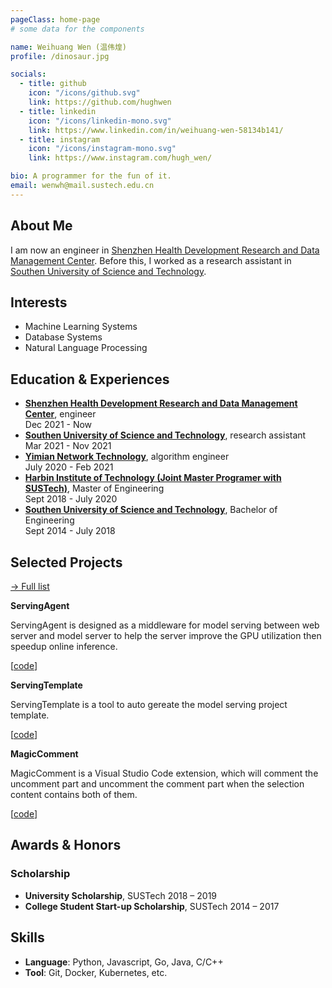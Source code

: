```yaml
---
pageClass: home-page
# some data for the components

name: Weihuang Wen (温伟煌)
profile: /dinosaur.jpg

socials:
  - title: github
    icon: "/icons/github.svg"
    link: https://github.com/hughwen
  - title: linkedin
    icon: "/icons/linkedin-mono.svg"
    link: https://www.linkedin.com/in/weihuang-wen-58134b141/
  - title: instagram
    icon: "/icons/instagram-mono.svg"
    link: https://www.instagram.com/hugh_wen/

bio: A programmer for the fun of it.
email: wenwh@mail.sustech.edu.cn
---
```


<ProfileSection :frontmatter="$page.frontmatter" />

## About Me

I am now an engineer in [Shenzhen Health Development Research and Data Management Center](http://wjw.sz.gov.cn/jyzx/).
Before this, I worked as a research assistant in [Southen University of Science and Technology](https://sustech.edu.cn/).

## Interests

- Machine Learning Systems
- Database Systems
- Natural Language Processing

## Education & Experiences

- [**Shenzhen Health Development Research and Data Management Center**](http://wjw.sz.gov.cn/jyzx/), engineer<br/>
Dec 2021 - Now
- [**Southen University of Science and Technology**](https://sustech.edu.cn/), research assistant<br/>
Mar 2021 - Nov 2021
- [**Yimian Network Technology**](https://www.yimian.com.cn/), algorithm engineer<br/>
July 2020 - Feb 2021
- [**Harbin Institute of Technology (Joint Master Programer with SUSTech)**](https://www.hit.edu.cn/), Master of Engineering<br/>
Sept 2018 - July 2020
- [**Southen University of Science and Technology**](https://sustech.edu.cn/), Bachelor of Engineering<br/>
Sept 2014 - July 2018

## Selected Projects


[→ Full list](/projects/)

<ProjectCard hideBorder=true>

  **ServingAgent**

  ServingAgent is designed as a middleware for model serving between web server and model server to help the server improve the GPU utilization then speedup online inference. 
  
  [[code](https://github.com/HughWen/ServingAgent)]

</ProjectCard>

<ProjectCard hideBorder=true>

  **ServingTemplate**
  
  ServingTemplate is a tool to auto gereate the model serving project template.

  [[code](https://github.com/HughWen/ServingTemplate)]

</ProjectCard>

<ProjectCard hideBorder=true>

  **MagicComment**
  
  MagicComment is a Visual Studio Code extension, which will comment the uncomment part and uncomment the comment part when the selection content contains both of them.

  [[code](https://github.com/HughWen/magic-comment)]

</ProjectCard>

## Awards & Honors

### Scholarship

- **University Scholarship**, SUSTech 2018 – 2019
- **College Student Start-up Scholarship**, SUSTech 2014 – 2017

## Skills

- **Language**: Python, Javascript, Go, Java, C/C++
- **Tool**: Git, Docker, Kubernetes, etc.

<!-- Custom style for this page -->

<style lang="stylus">

.theme-container.home-page .page
  font-size 14px
  font-family "lucida grande", "lucida sans unicode", lucida, "Helvetica Neue", Helvetica, Arial, sans-serif;
  p
    margin 0 0 0.5rem
  p, ul, ol
    line-height normal
  a
    font-weight normal
  .theme-default-content:not(.custom) > h2
    margin-bottom 0.5rem
  .theme-default-content:not(.custom) > h2:first-child + p
    margin-top 0.5rem
  .theme-default-content:not(.custom) > h3
    padding-top 4rem

  /* Override */
  .md-card
    margin-top 0.5em
    .card-image
      padding 0.2rem
      img
        max-width 120px
        max-height 120px
    .card-content p
      -webkit-margin-after 0.2em

@media (max-width: 419px)
  .theme-container.home-page .page
    p, ul, ol
      line-height 1.5

    .md-card
      .card-image
        img 
          width 100%
          max-width 400px

</style>
